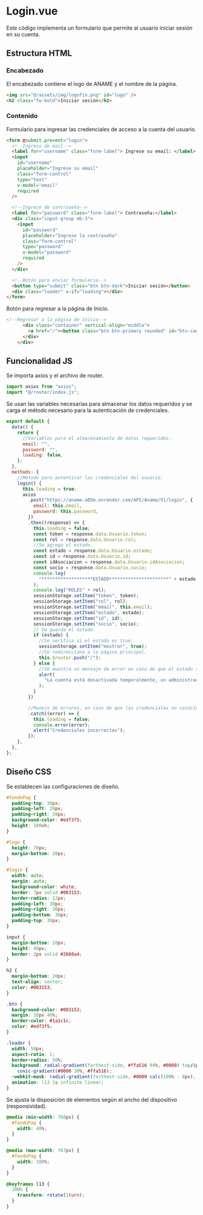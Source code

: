# Login.vue

Este código implementa un formulario que permite al usuario iniciar sesión en su cuenta.

## Estructura HTML

### Encabezado

El encabezado contiene el logo de ANAME y el nombre de la página.

```html
<img src="@/assets/img/logofin.png" id="logo" />
<h2 class="fw-bold">Iniciar sesión</h2>
```

### Contenido

Formulario para ingresar las credenciales de acceso a la cuenta del usuario.

```html
<form @submit.prevent="login">
  <!--Ingreso de mail-->
  <label for="username" class="form-label"> Ingrese su email: </label>
  <input
    id="username"
    placeholder="Ingrese su email"
    class="form-control"
    type="text"
    v-model="email"
    required
  />

  <!--Ingreso de contraseña-->
  <label for="password" class="form-label"> Contraseña:</label>
  <div class="input-group mb-3">
    <input
      id="password"
      placeholder="Ingrese la contraseña"
      class="form-control"
      type="password"
      v-model="password"
      required
    />
  </div>

  <!--Botón para enviar formulario-->
  <button type="submit" class="btn btn-dark">Iniciar sesión</button>
  <div class="loader" v-if="loading"></div>
</form>
```

Botón para regresar a la página de Inicio.

```html
<!--Regresar a la página de inicio-->
      <div class="container" vertical-align="middle">
        <a href="/"><button class="btn btn-primary rounded" id="btn-cancelar">Cancelar</button></a>
      </div>
    </div>
```

## Funcionalidad JS

Se importa axios y el archivo de router.

```javascript
import axios from "axios";
import "@/router/index.js";
```

Se usan las variables necesarias para almacenar los datos requeridos y se carga el método necesario para la autenticación de credenciales.

```javascript
export default {
  data() {
    return {
      //Variables para el almacenamiento de datos requeridos.
      email: "",
      password: "",
      loading: false,
    };
  },
  methods: {
    //Método para autenticar las credenciales del usuario.
    login() {
      this.loading = true;
      axios
        .post("https://aname-a05m.onrender.com/API/Aname/V1/login", {
          email: this.email,
          password: this.password,
        })
        .then((response) => {
          this.loading = false;
          const token = response.data.Usuario.token;
          const rol = response.data.Usuario.rol;
          //Se agrega el estado.
          const estado = response.data.Usuario.estado;
          const id = response.data.Usuario.id;
          const idAsociacion = response.data.Usuario.idAsociacion;
          const socio = response.data.Usuario.socio;
          console.log(
            "*******************ESTADO**********************" + estado
          );
          console.log("ROLES" + rol);
          sessionStorage.setItem("token", token);
          sessionStorage.setItem("rol", rol);
          sessionStorage.setItem("email", this.email);
          sessionStorage.setItem("estado", estado);
          sessionStorage.setItem("id", id);
          sessionStorage.setItem("socio", socio);
          // Se guarda el estado.
          if (estado) {
            //Se verifica si el estado es true.
            sessionStorage.setItem("mostrar", true);
            //Se redirecciona a la página principal.
            this.$router.push("/");
          } else {
            //Se muestra un mensaje de error en caso de que el estado sea false.
            alert(
              "La cuenta está desactivada temporalmente, un administrador autorizará su ingreso"
            );
          }
        })

        //Manejo de errores, en caso de que las credenciales no coincidan con las almacenadas.
        .catch((error) => {
          this.loading = false;
          console.error(error);
          alert("Credenciales incorrectas");
        });
    },
  },
};
```

## Diseño CSS

Se establecen las configuraciones de diseño.

```css
#fondoPag {
  padding-top: 30px;
  padding-left: 20px;
  padding-right: 20px;
  background-color: #edf3f5;
  height: 100vh;
}

#logo {
  height: 70px;
  margin-bottom: 20px;
}

#login {
  width: auto;
  margin: auto;
  background-color: white;
  border: 7px solid #003153;
  border-radius: 12px;
  padding-left: 30px;
  padding-right: 30px;
  padding-bottom: 30px;
  padding-top: 30px;
}

input {
  margin-bottom: 10px;
  height: 40px;
  border: 2px solid #2660a4;
}

h2 {
  margin-bottom: 20px;
  text-align: center;
  color: #003153;
}

.btn {
  background-color: #003153;
  margin: 10px 40%;
  border-color: #1a1c1c;
  color: #edf3f5;
}

.loader {
  width: 50px;
  aspect-ratio: 1;
  border-radius: 50%;
  background: radial-gradient(farthest-side, #ffa516 94%, #0000) top/8px 8px no-repeat,
    conic-gradient(#0000 30%, #ffa516);
  -webkit-mask: radial-gradient(farthest-side, #0000 calc(100% - 8px), #000 0);
  animation: l13 1s infinite linear;
}
```

Se ajusta la disposición de elementos según el ancho del dispositivo (responsividad).

```css
@media (min-width: 768px) {
  #fondoPag {
    width: 40%;
  }
}

@media (max-width: 767px) {
  #fondoPag {
    width: 100%;
  }
}

@keyframes l13 {
  100% {
    transform: rotate(1turn);
  }
}
```
